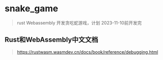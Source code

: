 # snake_game
> rust Webassembly 开发贪吃蛇游戏，计划 2023-11-10前开发完


## Rust和WebAssembly中文文档
> https://rustwasm.wasmdev.cn/docs/book/reference/debugging.html


